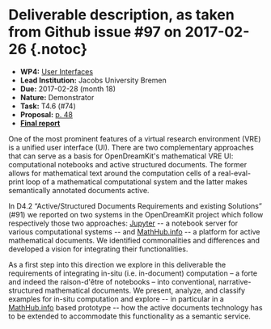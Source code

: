 # Deliverable description, as taken from Github issue #97 on 2017-02-26 {.notoc}

- **WP4:** [User Interfaces](https://github.com/OpenDreamKit/OpenDreamKit/tree/master/WP4)
- **Lead Institution:** Jacobs University Bremen
- **Due:** 2017-02-28 (month 18)
- **Nature:** Demonstrator
- **Task:** T4.6 (#74)
- **Proposal:** [p. 48](https://github.com/OpenDreamKit/OpenDreamKit/raw/master/Proposal/proposal-www.pdf)
- **[Final report](https://github.com/OpenDreamKit/OpenDreamKit/raw/master/WP4/D4.9/report-final.pdf)**

One of the most prominent features of a virtual research environment (VRE) is a unified user interface (UI). There are two complementary approaches that can serve as a basis for OpenDreamKit's mathematical VRE UI: computational notebooks and active structured documents. The former allows for mathematical text around the computation cells of a real-eval-print loop of a mathematical computational system and the latter makes semantically annotated documents active.

In D4.2 “Active/Structured Documents Requirements and existing Solutions” (#91) we reported on two systems in the OpenDreamKit project which follow respectively those two approaches: [Jupyter](http://jupyter.org) -- a notebook server for various computational systems -- and [MathHub.info](http://MathHub.info) -- a platform for active mathematical documents. We identified commonalities and differences and developed a vision for integrating their functionalities.

As a first step into this direction we explore in this deliverable the requirements of integrating in-situ (i.e. in-document) computation – a forte and indeed the raison-d'être of notebooks – into conventional, narrative-structured mathematical documents. We present, analyze, and classify examples for in-situ computation and explore -- in particular in a [MathHub.info](http://MathHub.info) based prototype -- how the active documents technology has to be extended to accommodate this functionality as a semantic service.

